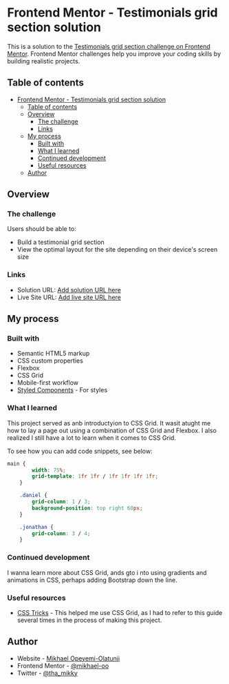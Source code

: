 # Frontend Mentor - Testimonials grid section solution

This is a solution to the [Testimonials grid section challenge on Frontend Mentor](https://www.frontendmentor.io/challenges/testimonials-grid-section-Nnw6J7Un7). Frontend Mentor challenges help you improve your coding skills by building realistic projects.  

## Table of contents

- [Frontend Mentor - Testimonials grid section solution](#frontend-mentor---testimonials-grid-section-solution)
  - [Table of contents](#table-of-contents)
  - [Overview](#overview)
    - [The challenge](#the-challenge)
    - [Links](#links)
  - [My process](#my-process)
    - [Built with](#built-with)
    - [What I learned](#what-i-learned)
    - [Continued development](#continued-development)
    - [Useful resources](#useful-resources)
  - [Author](#author)

## Overview

### The challenge

Users should be able to:

- Build a testimonial grid section
- View the optimal layout for the site depending on their device's screen size

### Links

- Solution URL: [Add solution URL here](https://your-solution-url.com)
- Live Site URL: [Add live site URL here](https://your-live-site-url.com)

## My process

### Built with

- Semantic HTML5 markup
- CSS custom properties
- Flexbox
- CSS Grid
- Mobile-first workflow
- [Styled Components](https://styled-components.com/) - For styles

### What I learned

This project served as anb introductyion to CSS Grid. It wasit atught me how to lay a page out using a combination of CSS Grid and Flexbox. I also realized I still have a lot to learn when it comes to CSS Grid.  

To see how you can add code snippets, see below:

```css
main {
        width: 75%;
        grid-template: 1fr 1fr / 1fr 1fr 1fr 1fr;
    }

    .daniel {
        grid-column: 1 / 3;
        background-position: top right 60px;
    }

    .jonathan {
        grid-column: 3 / 4;
    }
```

### Continued development

I wanna learn more about CSS Grid, ands gto i nto using gradients and animations in CSS, perhaps adding Bootstrap down the line.

### Useful resources

- [CSS Tricks](https://css-tricks.com/guides/) - This helped me use CSS Grid, as I had to refer to this guide several times in the process of making this project.

## Author

- Website - [Mikhael Opeyemi-Olatunji](https://www.your-site.com)
- Frontend Mentor - [@mikhael-oo](https://www.frontendmentor.io/profile/mikhael-oo)
- Twitter - [@tha_mikky](https://www.twitter.com/tha_mikky)
